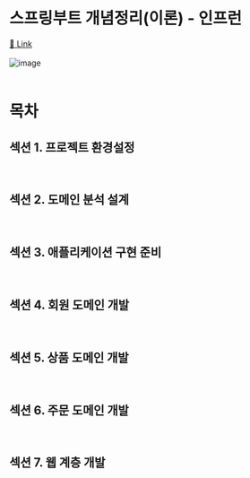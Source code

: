 # 스프링부트 개념정리(이론) - 인프런
[:link: Link](https://www.inflearn.com/course/%EC%8A%A4%ED%94%84%EB%A7%81%EB%B6%80%ED%8A%B8-JPA-%ED%99%9C%EC%9A%A9-1#)  
<br>
![image](https://user-images.githubusercontent.com/77559262/155824793-84d7012c-ee9a-4eef-875a-b390ccafa343.png)  
<br>

# 목차
## 섹션 1. 프로젝트 환경설정
<br>

## 섹션 2. 도메인 분석 설계
<br>

## 섹션 3. 애플리케이션 구현 준비
<br>

## 섹션 4. 회원 도메인 개발
<br>

## 섹션 5. 상품 도메인 개발
<br>

## 섹션 6. 주문 도메인 개발
<br>

## 섹션 7. 웹 계층 개발
